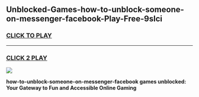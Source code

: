 
## Unblocked-Games-how-to-unblock-someone-on-messenger-facebook-Play-Free-9slci
<h3>
<a href="https://premium76.site?title=how-to-unblock-someone-on-messenger-facebook&ref=21A">CLICK TO PLAY</a></h3>
<hr>

<h3>
<a href="https://premium76.site?title=how-to-unblock-someone-on-messenger-facebook&ref=21A">CLICK 2 PLAY</a>
  
</h3>

<a href="https://premium76.site?title=how-to-unblock-someone-on-messenger-facebook&ref=21A"><img src="https://clearcache.store/games.png"></a>


**how-to-unblock-someone-on-messenger-facebook games unblocked: Your Gateway to Fun and Accessible Online Gaming**
